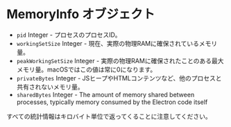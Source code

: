# MemoryInfo オブジェクト

* `pid` Integer - プロセスのプロセスID。
* `workingSetSize` Integer - 現在、実際の物理RAMに確保されているメモリ量。
* `peakWorkingSetSize` Integer - 実際の物理RAMに確保されたことのある最大メモリ量。macOSではこの値は常に0になります。
* `privateBytes` Integer - JSヒープやHTMLコンテンツなど、他のプロセスと共有されないメモリ量。
* `sharedBytes` Integer - The amount of memory shared between processes, typically memory consumed by the Electron code itself

すべての統計情報はキロバイト単位で返ってくることに注意してください。